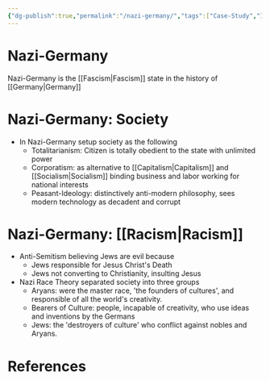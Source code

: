 ```yaml
---
{"dg-publish":true,"permalink":"/nazi-germany/","tags":["Case-Study","IR-Actor"]}
---
```


# Nazi-Germany

Nazi-Germany is the [[Fascism\|Fascism]] state in the history of [[Germany\|Germany]]

# Nazi-Germany: Society

- In Nazi-Germany setup society as the following
    - Totalitarianism: Citizen is totally obedient to the state with unlimited power
    - Corporatism: as alternative to [[Capitalism\|Capitalism]] and [[Socialism\|Socialism]] binding business and labor working for national interests
    - Peasant-Ideology: distinctively anti-modern philosophy, sees modern technology as decadent and corrupt

# Nazi-Germany: [[Racism\|Racism]]

- Anti-Semitism believing Jews are evil because
    - Jews responsible for Jesus Christ's Death
    - Jews not converting to Christianity, insulting Jesus
- Nazi Race Theory separated society into three groups
    - Aryans: were the master race, 'the founders of cultures', and responsible of all the world's creativity.
    - Bearers of Culture: people, incapable of creativity, who use ideas and inventions by the Germans
    - Jews: the 'destroyers of culture' who conflict against nobles and Aryans.

# References

[^1]: [[Chapter 7 Fascism\|Chapter 7 Fascism]]